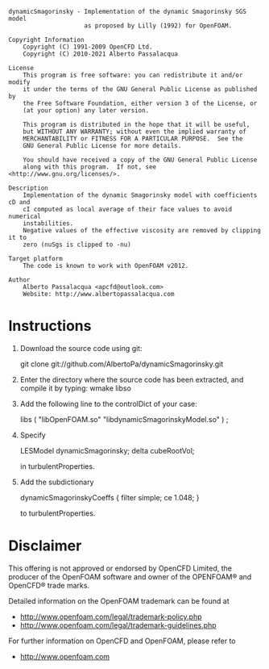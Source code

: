 ```
dynamicSmagorinsky - Implementation of the dynamic Smagorinsky SGS model
                     as proposed by Lilly (1992) for OpenFOAM.

Copyright Information
    Copyright (C) 1991-2009 OpenCFD Ltd.
    Copyright (C) 2010-2021 Alberto Passalacqua

License
    This program is free software: you can redistribute it and/or modify
    it under the terms of the GNU General Public License as published by
    the Free Software Foundation, either version 3 of the License, or
    (at your option) any later version.

    This program is distributed in the hope that it will be useful,
    but WITHOUT ANY WARRANTY; without even the implied warranty of
    MERCHANTABILITY or FITNESS FOR A PARTICULAR PURPOSE.  See the
    GNU General Public License for more details.

    You should have received a copy of the GNU General Public License
    along with this program.  If not, see <http://www.gnu.org/licenses/>.

Description
    Implementation of the dynamic Smagorinsky model with coefficients cD and
    cI computed as local average of their face values to avoid numerical
    instabilities.
    Negative values of the effective viscosity are removed by clipping it to
    zero (nuSgs is clipped to -nu)

Target platform
    The code is known to work with OpenFOAM v2012.

Author
    Alberto Passalacqua <apcfd@outlook.com>
    Website: http://www.albertopassalacqua.com

```

# Instructions


1. Download the source code using git:

    git clone git://github.com/AlbertoPa/dynamicSmagorinsky.git

2. Enter the directory where the source code has been extracted, and compile
   it by typing: wmake libso

3. Add the following line to the controlDict of your case:

    libs ( "libOpenFOAM.so" "libdynamicSmagorinskyModel.so" ) ;

4. Specify

    LESModel        dynamicSmagorinsky;
    delta           cubeRootVol;

   in turbulentProperties.

5. Add the subdictionary

    dynamicSmagorinskyCoeffs
    {
      filter    simple;
      ce        1.048;
    }

   to turbulentProperties.

# Disclaimer

This offering is not approved or endorsed by OpenCFD Limited, the producer
of the OpenFOAM software and owner of the OPENFOAM®  and OpenCFD®  trade marks.

Detailed information on the OpenFOAM trademark can be found at

 - http://www.openfoam.com/legal/trademark-policy.php
 - http://www.openfoam.com/legal/trademark-guidelines.php

For further information on OpenCFD and OpenFOAM, please refer to

 - http://www.openfoam.com